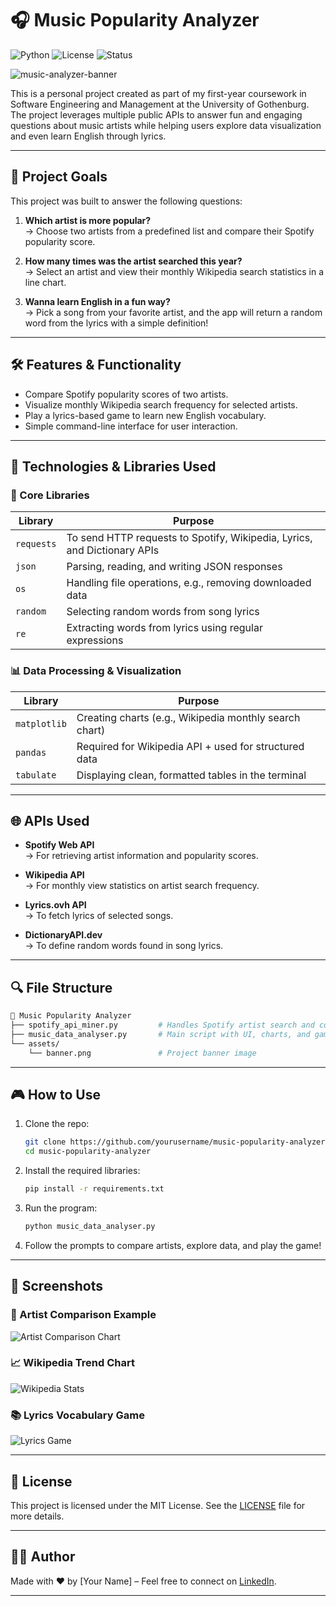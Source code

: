 
# 🎧 Music Popularity Analyzer

![Python](https://img.shields.io/badge/Python-3.10-blue?style=for-the-badge&logo=python)
![License](https://img.shields.io/badge/license-MIT-green?style=for-the-badge)
![Status](https://img.shields.io/badge/status-Active-brightgreen?style=for-the-badge)

![music-analyzer-banner](https://raw.githubusercontent.com/yourusername/your-repo/main/assets/banner.png)

This is a personal project created as part of my first-year coursework in Software Engineering and Management at the University of Gothenburg. The project leverages multiple public APIs to answer fun and engaging questions about music artists while helping users explore data visualization and even learn English through lyrics.

---

## 📌 Project Goals

This project was built to answer the following questions:

1. **Which artist is more popular?**  
   → Choose two artists from a predefined list and compare their Spotify popularity score.

2. **How many times was the artist searched this year?**  
   → Select an artist and view their monthly Wikipedia search statistics in a line chart.

3. **Wanna learn English in a fun way?**  
   → Pick a song from your favorite artist, and the app will return a random word from the lyrics with a simple definition!

---

## 🛠️ Features & Functionality

- Compare Spotify popularity scores of two artists.
- Visualize monthly Wikipedia search frequency for selected artists.
- Play a lyrics-based game to learn new English vocabulary.
- Simple command-line interface for user interaction.

---

## 🧰 Technologies & Libraries Used

### 🧪 Core Libraries

| Library     | Purpose                                                                 |
|-------------|-------------------------------------------------------------------------|
| `requests`  | To send HTTP requests to Spotify, Wikipedia, Lyrics, and Dictionary APIs |
| `json`      | Parsing, reading, and writing JSON responses                            |
| `os`        | Handling file operations, e.g., removing downloaded data                |
| `random`    | Selecting random words from song lyrics                                 |
| `re`        | Extracting words from lyrics using regular expressions                  |

### 📊 Data Processing & Visualization

| Library       | Purpose                                                 |
|---------------|---------------------------------------------------------|
| `matplotlib`  | Creating charts (e.g., Wikipedia monthly search chart)  |
| `pandas`      | Required for Wikipedia API + used for structured data   |
| `tabulate`    | Displaying clean, formatted tables in the terminal      |

---

## 🌐 APIs Used

- **Spotify Web API**  
  → For retrieving artist information and popularity scores.

- **Wikipedia API**  
  → For monthly view statistics on artist search frequency.

- **Lyrics.ovh API**  
  → To fetch lyrics of selected songs.

- **DictionaryAPI.dev**  
  → To define random words found in song lyrics.

---

## 🔍 File Structure

```bash
📁 Music Popularity Analyzer
├── spotify_api_miner.py         # Handles Spotify artist search and comparison
├── music_data_analyser.py       # Main script with UI, charts, and game logic
└── assets/
    └── banner.png               # Project banner image
```

---

## 🎮 How to Use

1. Clone the repo:
   ```bash
   git clone https://github.com/yourusername/music-popularity-analyzer.git
   cd music-popularity-analyzer
   ```

2. Install the required libraries:
   ```bash
   pip install -r requirements.txt
   ```

3. Run the program:
   ```bash
   python music_data_analyser.py
   ```

4. Follow the prompts to compare artists, explore data, and play the game!

---

## 📸 Screenshots

### 🎼 Artist Comparison Example
![Artist Comparison Chart](https://raw.githubusercontent.com/yourusername/your-repo/main/assets/comparison.png)

### 📈 Wikipedia Trend Chart
![Wikipedia Stats](https://raw.githubusercontent.com/yourusername/your-repo/main/assets/wiki-chart.png)

### 📚 Lyrics Vocabulary Game
![Lyrics Game](https://raw.githubusercontent.com/yourusername/your-repo/main/assets/lyrics-game.png)

---

## 📄 License

This project is licensed under the MIT License. See the [LICENSE](LICENSE) file for more details.

---

## 🙋‍♂️ Author

Made with ❤️ by [Your Name] – Feel free to connect on [LinkedIn](https://www.linkedin.com).

---

